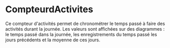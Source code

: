 # CompteurdActivites
Ce compteur d'activités permet de chronométrer le temps passé à faire des activités durant la journée. Les valeurs sont affichées sur des
diagrammes : le temps passé dans la journée, les enregistrements du temps passé les jours précédents et la moyenne de ces jours.
